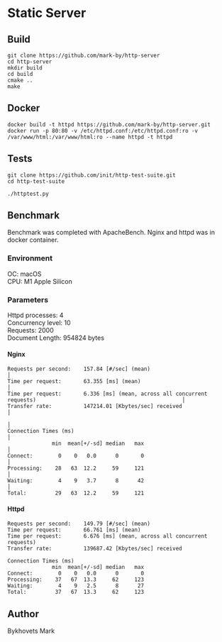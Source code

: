 # Static Server

## Build
```shell
git clone https://github.com/mark-by/http-server
cd http-server
mkdir build
cd build
cmake ..
make
```

## Docker
```shell
docker build -t httpd https://github.com/mark-by/http-server.git
docker run -p 80:80 -v /etc/httpd.conf:/etc/httpd.conf:ro -v /var/www/html:/var/www/html:ro --name httpd -t httpd
```

## Tests
```shell
git clone https://github.com/init/http-test-suite.git
cd http-test-suite

./httptest.py
```

## Benchmark
Benchmark was completed with ApacheBench. Nginx and httpd was in docker container.  

### Environment
OC: macOS  
CPU: М1 Apple Silicon

### Parameters
Httpd processes: 4  
Concurrency level: 10   
Requests: 2000  
Document Length: 954824 bytes  

#### Nginx
```text
Requests per second:    157.84 [#/sec] (mean)                                                                          │
Time per request:       63.355 [ms] (mean)                                                                             │
Time per request:       6.336 [ms] (mean, across all concurrent requests)                                              │
Transfer rate:          147214.01 [Kbytes/sec] received                                                                │
                                                                                                                       │
Connection Times (ms)                                                                                                  │
              min  mean[+/-sd] median   max                                                                            │
Connect:        0    0   0.0      0       0                                                                            │
Processing:    28   63  12.2     59     121                                                                            │
Waiting:        4    9   3.7      8      42                                                                            │
Total:         29   63  12.2     59     121
```

#### Httpd
```text
Requests per second:    149.79 [#/sec] (mean)
Time per request:       66.761 [ms] (mean)
Time per request:       6.676 [ms] (mean, across all concurrent requests)
Transfer rate:          139687.42 [Kbytes/sec] received

Connection Times (ms)
              min  mean[+/-sd] median   max
Connect:        0    0   0.0      0       0
Processing:    37   67  13.3     62     123
Waiting:        4    9   2.5      8      27
Total:         37   67  13.3     62     123
```

## Author
Bykhovets Mark